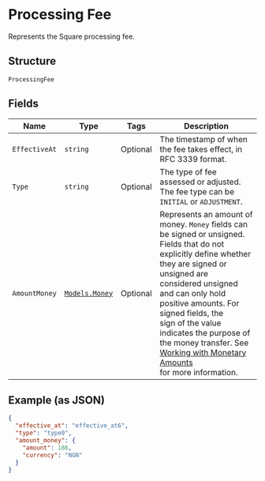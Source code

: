 
# Processing Fee

Represents the Square processing fee.

## Structure

`ProcessingFee`

## Fields

| Name | Type | Tags | Description |
|  --- | --- | --- | --- |
| `EffectiveAt` | `string` | Optional | The timestamp of when the fee takes effect, in RFC 3339 format. |
| `Type` | `string` | Optional | The type of fee assessed or adjusted. The fee type can be `INITIAL` or `ADJUSTMENT`. |
| `AmountMoney` | [`Models.Money`](/doc/models/money.md) | Optional | Represents an amount of money. `Money` fields can be signed or unsigned.<br>Fields that do not explicitly define whether they are signed or unsigned are<br>considered unsigned and can only hold positive amounts. For signed fields, the<br>sign of the value indicates the purpose of the money transfer. See<br>[Working with Monetary Amounts](https://developer.squareup.com/docs/build-basics/working-with-monetary-amounts)<br>for more information. |

## Example (as JSON)

```json
{
  "effective_at": "effective_at6",
  "type": "type0",
  "amount_money": {
    "amount": 186,
    "currency": "NGN"
  }
}
```

